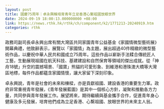 ```yaml
---
layout: post
title: 國慶75周年｜卓永興稱培育青年立足香港心繫祖國放眼世界
date: 2024-09-19 18:00:13.000000000 +08:00
link: https://news.rthk.hk/rthk/ch/component/k2/1771213-20240919.htm
categories: rthk
---
```


政務司副司長卓永興出席有關大灣區共同家園青年公益基金《家國情微型藝術展》開幕典禮，他致辭表示，展覽以「家國情」為主題，展出超過40件精緻的微型藝術作品，以慶祝中華人民共和國成立75周年。這些作品以嶄新手法糅合傳統匠人工藝，生動展現祖國在航天科技、基建建設和自然保育等領域的傑出成就。從「神舟18號」升空的震撼場景、「國寶」熊貓的可愛形象、到維港和港珠澳大橋等大灣區地標，每件作品都蘊含家國情懷，讓大家留下深刻印象。
 
卓永興說，青年是社會的未來和棟樑，亦是貢獻祖國、建設香港的重要生力軍。政府非常重視青年發展，《青年發展藍圖》是其中一個核心方針，凝聚和推動各方力量，共同參與青年發展工作。展望將來，期待繼續與基金攜手合作，促進青年身心健康及多元發展，培育他們成為立足香港、心繫祖國、放眼世界的未來主人翁。
